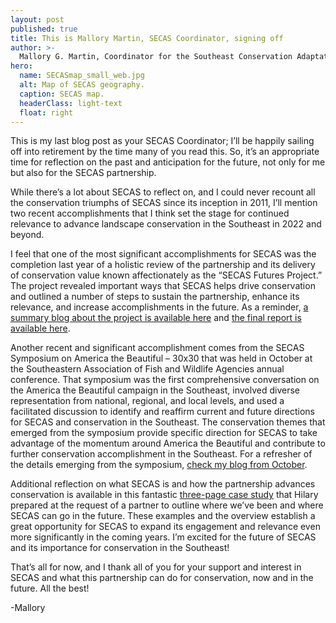 ```yaml
---
layout: post
published: true
title: This is Mallory Martin, SECAS Coordinator, signing off
author: >-
  Mallory G. Martin, Coordinator for the Southeast Conservation Adaptation Strategy
hero:
  name: SECASmap_small_web.jpg
  alt: Map of SECAS geography.
  caption: SECAS map.
  headerClass: light-text
  float: right
---
```

This is my last blog post as your SECAS Coordinator; I’ll be happily sailing off into retirement by the time many of you read this. So, it’s an appropriate time for reflection on the past and anticipation for the future, not only for me but also for the SECAS partnership.

While there’s a lot about SECAS to reflect on, and I could never recount all the conservation triumphs of SECAS since its inception in 2011, I’ll mention two recent accomplishments that I think set the stage for continued relevance to advance landscape conservation in the Southeast in 2022 and beyond.<!--more-->

I feel that one of the most significant accomplishments for SECAS was the completion last year of a holistic review of the partnership and its delivery of conservation value known affectionately as the “SECAS Futures Project.” The project revealed important ways that SECAS helps drive conservation and outlined a number of steps to sustain the partnership, enhance its relevance, and increase accomplishments in the future. As a reminder, [a summary blog about the project is available here](http://secassoutheast.org/2021/04/26/SECAS-evaluation-report-now-available.html) and [the final report is available here](http://secassoutheast.org/pdf/SECAS_Futures_final_report_March_2021.pdf).  

Another recent and significant accomplishment comes from the SECAS Symposium on America the Beautiful – 30x30 that was held in October at the Southeastern Association of Fish and Wildlife Agencies annual conference. That symposium was the first comprehensive conversation on the America the Beautiful campaign in the Southeast, involved diverse representation from national, regional, and local levels, and used a facilitated discussion to identify and reaffirm current and future directions for SECAS and conservation in the Southeast. The conservation themes that emerged from the symposium provide specific direction for SECAS to take advantage of the momentum around America the Beautiful and contribute to further conservation accomplishment in the Southeast. For a refresher of the details emerging from the symposium, [check my blog from October](http://secassoutheast.org/2021/10/21/A-brief-summary-of-the-SECAS-symposium-at-SEAFWA.html).   

Additional reflection on what SECAS is and how the partnership advances conservation is available in this fantastic [three-page case study](https://secassoutheast.org/pdf/SECAS_CaseStudy_12-23-21.pdf) that Hilary prepared at the request of a partner to outline where we’ve been and where SECAS can go in the future. These examples and the overview establish a great opportunity for SECAS to expand its engagement and relevance even more significantly in the coming years. I’m excited for the future of SECAS and its importance for conservation in the Southeast!

That’s all for now, and I thank all of you for your support and interest in SECAS and what this partnership can do for conservation, now and in the future. All the best!  

-Mallory
